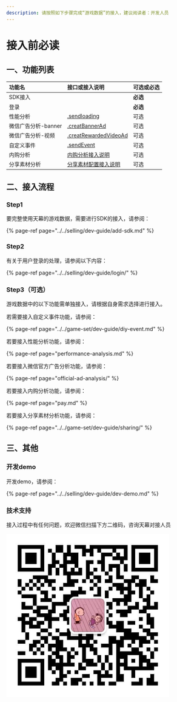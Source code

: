 ```yaml
---
description: 请按照如下步骤完成“游戏数据”的接入，建议阅读者：开发人员
---
```


# 接入前必读

## 一、功能列表

| 功能名 | 接口或接入说明 | 可选或必选 |
| :--- | :--- | :--- |
| SDK接入 |  | **必选** |
| 登录 |  | **必选** |
| 性能分析 | [.sendloading](performance-analysis.md) | 可选 |
| 微信广告分析-banner | [.creatBannerAd](official-ad-analysis/.createbannerad.md) | 可选 |
| 微信广告分析-视频 | [.creatRewardedVideoAd](official-ad-analysis/.createrewardedvideoad.md) | 可选 |
| 自定义事件 | [.sendEvent](../../game-set/dev-guide/diy-event.md) | 可选 |
| 内购分析 | [内购分析接入说明](pay.md) | 可选 |
| 分享素材分析 | [分享素材配置接入说明](../../game-set/dev-guide/sharing/) | 可选 |

## 二、接入流程

### Step1

要完整使用天幕的游戏数据，需要进行SDK的接入，请参阅：

{% page-ref page="../../selling/dev-guide/add-sdk.md" %}

### Step2

有关于用户登录的处理，请参阅以下内容：

{% page-ref page="../../selling/dev-guide/login/" %}

### Step3（可选）

游戏数据中的以下功能需单独接入，请根据自身需求选择进行接入。

若需要接入自定义事件功能，请参阅：

{% page-ref page="../../game-set/dev-guide/diy-event.md" %}

若要接入性能分析功能，请参阅：

{% page-ref page="performance-analysis.md" %}

若要接入微信官方广告分析功能，请参阅：

{% page-ref page="official-ad-analysis/" %}

若要接入内购分析功能，请参阅：

{% page-ref page="pay.md" %}

若要接入分享素材分析功能，请参阅：

{% page-ref page="../../game-set/dev-guide/sharing/" %}

## 三、其他

### 开发demo

开发demo，请参阅：

{% page-ref page="../../selling/dev-guide/dev-demo.md" %}

### 技术支持

接入过程中有任何问题，欢迎微信扫描下方二维码，咨询天幕对接人员

![&#x5FAE;&#x4FE1;&#x626B;&#x4E00;&#x626B;&#xFF0C;&#x6DFB;&#x52A0;&#x5929;&#x5E55;&#x5BF9;&#x63A5;&#x4EBA;&#x5458;&#x5FAE;&#x4FE1;](../../.gitbook/assets/wei-xin-tu-pian-20191009150820%20%281%29.jpg)

